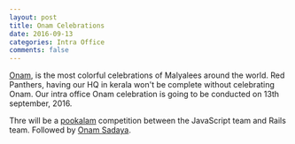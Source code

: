 ```yaml
---
layout: post
title: Onam Celebrations
date: 2016-09-13
categories: Intra Office
comments: false
---
```


[Onam](https://en.wikipedia.org/wiki/Onam), is the most colorful celebrations of Malyalees around the world. Red Panthers, having our HQ in kerala won't be complete without celebrating Onam. Our intra office Onam celebration is going to be conducted on 13th september, 2016.

Thre will be a [pookalam](https://en.wikipedia.org/wiki/Onam#Pookkalam) competition between the JavaScript team and Rails team. Followed by [Onam Sadaya](https://en.wikipedia.org/wiki/Onam#Onam_Sadya).






